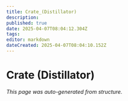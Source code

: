 ```yaml
---
title: Crate_(Distillator)
description: 
published: true
date: 2025-04-07T08:04:12.304Z
tags: 
editor: markdown
dateCreated: 2025-04-07T08:04:10.152Z
---
```


# Crate (Distillator)

*This page was auto-generated from structure.*